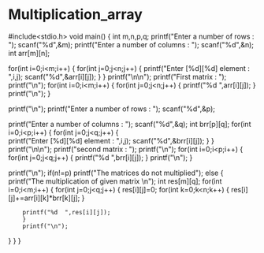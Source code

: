 # Multiplication_array
#include<stdio.h>
void main()
{
int m,n,p,q;
printf("Enter a number of rows : ");
scanf("%d",&m);
printf("Enter a number of columns : ");
scanf("%d",&n);
int arr[m][n];
  
for(int i=0;i<m;i++)
{
    for(int j=0;j<n;j++)
        {   printf("Enter [%d][%d] element  : ",i,j);
            scanf("%d",&arr[i][j]);
        }
}
printf("\n\n"); 
printf("First matrix : ");
printf("\n");
for(int i=0;i<m;i++)
{
    for(int j=0;j<n;j++)
    { 
        printf("%d ",arr[i][j]);
    }
            printf("\n");
}

printf("\n");
printf("Enter a number of rows : ");
scanf("%d",&p);

printf("Enter a number of columns : ");
scanf("%d",&q);
int brr[p][q];
for(int i=0;i<p;i++)
{
    for(int j=0;j<q;j++)
    {   
        printf("Enter [%d][%d] element  : ",i,j);
        scanf("%d",&brr[i][j]);
    }
}
printf("\n\n");
printf("second matrix : ");
printf("\n");
for(int i=0;i<p;i++)
{
    for(int j=0;j<q;j++)
    { 
        printf("%d ",brr[i][j]);
    }
        printf("\n");
}

printf("\n");
if(n!=p)
printf("The matrices do not multiplied");
else
{
printf("The multiplication of given matrix \n");
int res[m][q];
for(int i=0;i<m;i++)
{
    for(int j=0;j<q;j++)
    {
        res[i][j]=0;
        for(int k=0;k<n;k++)
        {
            res[i][j]+=arr[i][k]*brr[k][j];
        }
    
        printf("%d  ",res[i][j]);
        }
        printf("\n");
}
}
}
